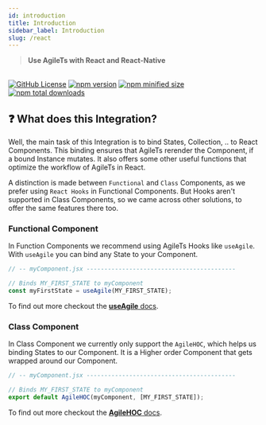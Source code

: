 ```yaml
---
id: introduction
title: Introduction
sidebar_label: Introduction
slug: /react
---
```


> **Use AgileTs with React and React-Native**

 <br />

 <a href="https://github.com/agile-ts/agile">
  <img src="https://img.shields.io/github/license/agile-ts/agile.svg" alt="GitHub License"/></a>
<a href="https://npm.im/@agile-ts/react">
  <img src="https://img.shields.io/npm/v/@agile-ts/react.svg" alt="npm version"/></a>
<a href="https://npm.im/@agile-ts/react">
  <img src="https://img.shields.io/bundlephobia/min/@agile-ts/react.svg" alt="npm minified size"/></a>
<a href="https://npm.im/@agile-ts/react">
  <img src="https://img.shields.io/npm/dt/@agile-ts/react.svg" alt="npm total downloads"/></a>

## ❓ What does this Integration?

Well, the main task of this Integration is to bind States, Collection, .. to React Components.
This binding ensures that AgileTs rerender the Component, if a bound Instance mutates.
It also offers some other useful functions that optimize the workflow of AgileTs in React.

A distinction is made between `Functional` and `Class` Components, 
as we prefer using `React Hooks` in Functional Components. 
But Hooks aren't supported in Class Components, so we came across other solutions,
to offer the same features there too.

### Functional Component

In Function Components we recommend using AgileTs Hooks like `useAgile`.
With `useAgile` you can bind any State to your Component.
```ts
// -- myComponent.jsx ------------------------------------------

// Binds MY_FIRST_STATE to myComponent
const myFirstState = useAgile(MY_FIRST_STATE);
```
To find out more checkout the [**useAgile** docs](./functionalities/useAgile.md).

### Class Component

In Class Component we currently only support the `AgileHOC`,
which helps us binding States to our Component.
It is a Higher order Component that gets wrapped around our Component.
```ts
// -- myComponent.jsx ------------------------------------------

// Binds MY_FIRST_STATE to myComponent
export default AgileHOC(myComponent, [MY_FIRST_STATE]);
```
To find out more checkout the [**AgileHOC** docs](features/AgileHOC.md).

